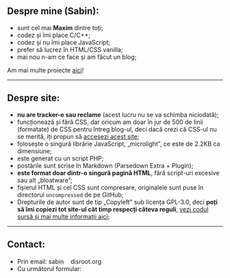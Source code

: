 ## Despre mine (Sabin):
 - sunt cel mai **Maxim** dintre toți;
 - codez și îmi place C/C++;
 - codez și nu îmi place JavaScript;
 - prefer să lucrez în HTML/CSS vanilla;
 - mai nou n-am ce face și am făcut un blog;

Am mai multe proiecte [aici](https://github.com/sabinM1)!

---

## Despre site:
-  **nu are tracker-e sau reclame** (acest lucru nu se va schimba niciodată);
 - funcționează și fără CSS, dar oricum am doar în jur de 500 de linii (formatate) de CSS pentru întreg blog-ul, deci dacă crezi că CSS-ul nu se merită, iți propun să [accesezi acest site](https://browsehappy.com);
 - folosește o singură librărie JavaScript, „microlight”, ce este de 2.2KB ca dimensiune;
 - este generat cu un script PHP;
 - postările sunt scrise în Markdown (Parsedown Extra + Plugin);
 - **este format doar dintr-o singură pagină HTML**, fără script-uri excesive sau alt „bloatware”;
 - fișierul HTML și cel CSS sunt compresare, originalele sunt puse în directorul `uncompressed` de pe GitHub;
 - Drepturile de autor sunt de tip „Copyleft” sub licența GPL-3.0, deci **poți să îmi copiezi tot site-ul cât timp respecți câteva reguli**, [vezi codul sursă și mai multe informații aici](https://github.com/sabinM1/blog);

---

## Contact:
 - Prin email: sa[](https)bin<image src="./img/la.png" width="16" height="16"/>disroot[](https).[](https)org <!-- pentru a nu primi spam -->
 - Cu următorul formular:
